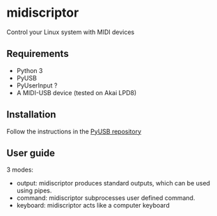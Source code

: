 # midiscriptor
Control your Linux system with MIDI devices


## Requirements

* Python 3
* PyUSB
* PyUserInput ?
* A MIDI-USB device (tested on Akai LPD8)

## Installation

Follow the instructions in the [PyUSB repository](https://github.com/walac/pyusb#installing-pyusb-on-gnulinux-systems)

## User guide

3 modes:

* output: midiscriptor produces standard outputs, which can be used using pipes.
* command: midiscriptor subprocesses user defined command.
* keyboard: midiscriptor acts like a computer keyboard